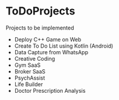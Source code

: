 # ToDoProjects
Projects to be implemented
- Deploy C++ Game on Web
- Create To Do List using Kotlin (Android)
- Data Capture from WhatsApp
- Creative Coding
- Gym SaaS
- Broker SaaS
- PsychAssist
- Life Builder
- Doctor Prescription Analysis

